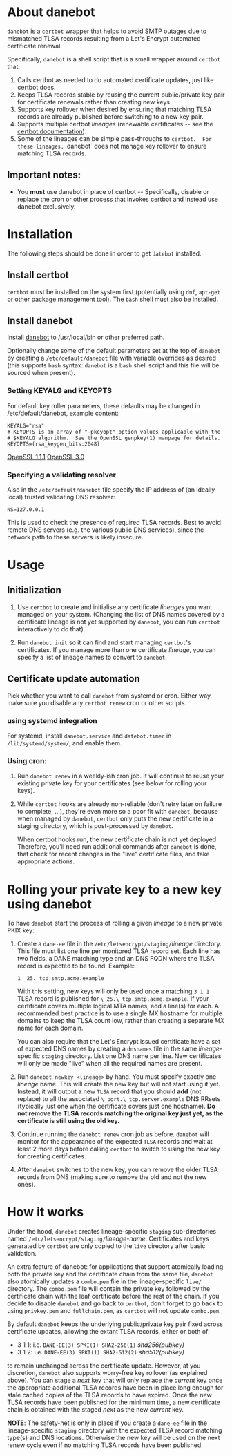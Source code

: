 # About danebot

`danebot` is a `certbot` wrapper that helps to avoid SMTP outages
due to mismatched TLSA records resulting from a Let's Encrypt
automated certificate renewal.

Specifically, `danebot` is a shell script that is a small wrapper
around `certbot` that:

1. Calls certbot as needed to do automated certificate updates, just
   like certbot does.
2. Keeps TLSA records stable by reusing the current public/private key
   pair for certificate renewals rather than creating new keys.
3. Supports key rollover when desired by ensuring that matching TLSA
   records are already published before switching to a new key pair.
4. Supports multiple certbot *lineages* (renewable certificates --
   see the [certbot documentation]).
5. Some of the lineages can be simple pass-throughs to `certbot.  For these
   lineages, `danebot` does not manage key rollover to ensure matching TLSA
   records.

[certbot documentation]: https://eff-certbot.readthedocs.io/en/stable/what.html

## Important notes:

- You **must** use danebot in place of certbot -- Specifically,
  disable or replace the cron or other process that invokes certbot
  and instead use danebot exclusively.

# Installation

The following steps should be done in order to get `datebot` installed.

## Install certbot

`certbot` must be installed on the system first (potentially using
`dnf`, `apt-get` or other package management tool).  The `bash`
shell must also be installed.

## Install danebot

Install [danebot] to /usr/local/bin or other preferred path.

[danebot]: https://github.com/tlsaware/danebot

Optionally change some of the default parameters set at the top
of `danebot` by creating a `/etc/default/danebot` file with variable
overrides as desired (this supports `bash` syntax: `danebot` is a
`bash` shell script and this file will be sourced when present).

### Setting KEYALG and KEYOPTS

For default key roller parameters, these defaults may be changed in
/etc/default/danebot, example content:

    KEYALG="rsa"
    # KEYOPTS is an array of "-pkeyopt" option values applicable with the
    # $KEYALG algorithm.  See the OpenSSL genpkey(1) manpage for details.
    KEYOPTS=(rsa_keygen_bits:2048)

[OpenSSL 1.1.1](https://www.openssl.org/docs/man1.1.1/man1/genpkey.html)
[OpenSSL 3.0](https://www.openssl.org/docs/man3.0/man1/genpkey.html)

### Specifying a validating resolver

Also in the `/etc/default/danebot` file specify the IP address of (an ideally
local) trusted validating DNS resolver:

    NS=127.0.0.1

This is used to check the presence of required TLSA records.  Best to avoid
remote DNS servers (e.g. the various public DNS services), since the network
path to these servers is likely insecure.

# Usage

## Initialization

1. Use `certbot` to create and initialise any certificate *lineages* you want
   managed on your system.  (Changing the list of DNS names covered by a certificate
   lineage is not yet supported by `danebot`, you can run `certbot` interactively to
   do that).

2. Run `danebot init` so it can find and start managing `certbot`'s
   certificates.  If you manage more than one certificate *lineage*,
   you can specify a list of lineage names to convert to `danebot`.

## Certificate update automation

Pick whether you want to call `danebot` from systemd or cron.  Either
way, make sure you disable any `certbot renew` cron or other scripts.

### using systemd integration

For systemd, install `danebot.service` and `datebot.timer` in
`/lib/systemd/system/`, and enable them.

### Using cron:

1. Run `danebot renew` in a weekly-ish cron job.  It will continue to
   reuse your existing private key for your certificates (see
   below for rolling your keys).
   
2. While `certbot` hooks are already non-reliable (don't retry later
   on failure to complete, ...), they're even more so a poor fit with
   `danebot`, because when managed by `danebot`, `certbot` only puts the new
   certificate in a staging directory, which is post-processed by `danebot`.

   When certbot hooks run, the new certificate chain is not yet deployed.
   Therefore, you'll need run additional commands after `danebot` is done,
   that check for recent changes in the "live" certificate files, and
   take appropriate actions.

# Rolling your private key to a new key using danebot

To have `danebot` start the process of rolling a given *lineage* to a new
private PKIX key:

1. Create a `dane-ee` file in the `/etc/letsencrypt/staging/`*lineage* directory.
   This file must list one line per monitored TLSA record set.  Each line has
   two fields, a DANE matching type and an DNS FQDN where the TLSA record is
   expected to be found.  Example:

      ```
      1 _25._tcp.smtp.acme.example
      ```

   With this setting, new keys will only be used once a matching `3 1
   1` TLSA record is published for `\_25.\_tcp.smtp.acme.example`.  If
   your certificate covers multiple logical MTA names, add a line(s)
   for each.  A recommended best practice is to use a single MX
   hostname for multiple domains to keep the TLSA count low, rather
   than creating a separate *MX* name for each domain.

   You can also require that the Let's Encrypt issued certificate have a set of
   expected DNS names by creating a `dnsnames` file in the same
   *lineage*-specific `staging` directory.  List one DNS name per line.  New
   certificates will only be made "live" when all the required names are present.

2. Run `danebot newkey <lineage>` by hand.  You must specify exactly one *lineage*
   name.  This will create the new key but will not start using it
   yet.  Instead, it
   will output a new `TLSA` record that you should **add** (not replace) to
   all the associated `\_port.\_tcp.server.example` DNS RRsets
   (typically just one when the certificate covers just one hostname).  **Do
   not remove the TLSA records matching the original key just yet, as the
   certificate is still using the old key.**

3. Continue running the `danebot renew` cron job as before.  `danebot` will
   monitor for the appearance of the expected `TLSA` records and wait at
   least 2 more days before calling `certbot` to switch to using the new key
   for creating certificates.

4. After `danebot` switches to the new key, you can remove the older TLSA
   records from DNS (making sure to remove the old and not the new ones).

# How it works

Under the hood, `danebot` creates lineage-specific `staging` sub-directories
named `/etc/letsencrypt/staging/`*lineage-name*.  Certificates and keys
generated by `certbot` are only copied to the `live` directory after basic
validation.

An extra feature of danebot: for applications that support atomically
loading both the private key and the certificate chain from the same
file, `danebot` also atomically updates a `combo.pem` file in the
lineage-specific `live/` directory.  The `combo.pem` file will contain
the private key followed by the certificate chain with the leaf
certificate before the rest of the chain.  If you decide to disable
`danebot` and go back to `certbot`, don't forget to go back to using
`privkey.pem` and `fullchain.pem`, as `certbot` will not update
`combo.pem`.

By default `danebot` keeps the underlying public/private key pair fixed
across certificate updates, allowing the extant TLSA records, either or
both of:

* 3 1 1: i.e. `DANE-EE(3) SPKI(1) SHA2-256(1)` _sha256(pubkey)_
* 3 1 2: i.e. `DANE-EE(3) SPKI(1) SHA2-512(2)` _sha512(pubkey)_

to remain unchanged across the certificate update.  However, at you discretion,
`danebot` also supports worry-free key rollover (as explained above).  You can
stage a _next_ key that will only replace the _current_ key once the
appropriate additional TLSA records have been in place long enough for stale
cached copies of the TLSA records to have expired.  Once the new TLSA records
have been published for the minimum time, a new certificate chain is obtained
with the staged _next_ as the new _current_ key.

**NOTE**: The safety-net is only in place if you create a `dane-ee` file in the
lineage-specific `staging` directory with the expected TLSA record matching
type(s) and DNS locations.  Otherwise the new key will be used on the next
renew cycle even if no matching TLSA records have been published.
